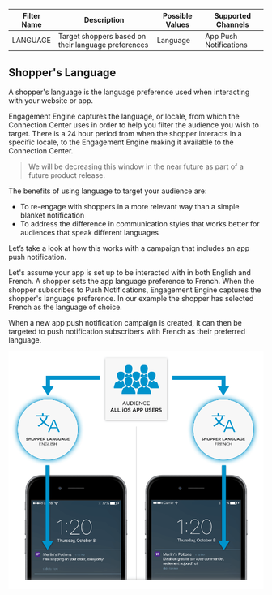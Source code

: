 | Filter Name | Description                                         | Possible Values | Supported Channels     |
| ----------- | --------------------------------------------------- | --------------- | ---------------------- |
| LANGUAGE    | Target shoppers based on their language preferences | Language        | App Push Notifications |

## Shopper's Language

A shopper's language is the language preference used when interacting with your website or app.

Engagement Engine captures the language, or locale, from which
the Connection Center uses in order to help you filter the audience you wish to
target.  There is a 24 hour period from when the shopper interacts in a specific locale, to the
Engagement Engine making it available to the Connection Center.

> We will be decreasing this window in the near future as part of a future product release.

The benefits of using language to target your audience are:

-   To re-engage with shoppers in a more relevant way than a simple blanket notification
-   To address the difference in communication styles that works better for audiences that speak different languages

Let’s take a look at how this works with a campaign that includes an app push
notification.

Let's assume your app is set up to be interacted with in both English and French.  A shopper sets the app language preference to French.  When the shopper subscribes to Push Notifications, Engagement Engine captures the shopper's language preference.  In our example the shopper has selected French as the language of choice.

When a new app push notification campaign is created, it can then be targeted to push notification subscribers with French as their preferred language.

![Language Filter](images/language-filter.png)
